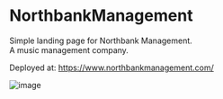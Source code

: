 # NorthbankManagement

Simple landing page for Northbank Management.
<br>
A music management company.

Deployed at: https://www.northbankmanagement.com/


![image](https://user-images.githubusercontent.com/66824231/110246403-6222ca80-7f5f-11eb-8cbb-54d0e45fc6e6.png)
